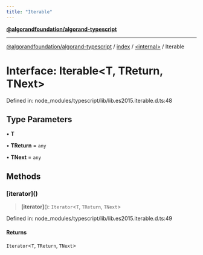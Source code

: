 ```yaml
---
title: "Iterable"
---
```


[**@algorandfoundation/algorand-typescript**](../../../README.md)

***

[@algorandfoundation/algorand-typescript](../../../README.md) / [index](../../README.md) / [\<internal\>](../README.md) / Iterable

# Interface: Iterable\<T, TReturn, TNext\>

Defined in: node\_modules/typescript/lib/lib.es2015.iterable.d.ts:48

## Type Parameters

• **T**

• **TReturn** = `any`

• **TNext** = `any`

## Methods

### \[iterator\]()

> **\[iterator\]**(): `Iterator`\<`T`, `TReturn`, `TNext`\>

Defined in: node\_modules/typescript/lib/lib.es2015.iterable.d.ts:49

#### Returns

`Iterator`\<`T`, `TReturn`, `TNext`\>
